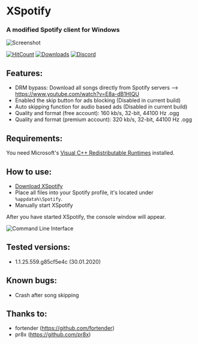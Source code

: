 # XSpotify

### A modified Spotify client for Windows
![Screenshot](https://i.imgur.com/iJ0z7vn.png)

[![HitCount](http://hits.dwyl.io/meik97/XSpotify.svg)](https://github.com/meik97/XSpotify)
[![Downloads](https://img.shields.io/github/downloads/meik97/XSpotify/total.svg?color=green)](https://github.com/meik97/XSpotify/releases)
[![Discord](https://discordapp.com/api/guilds/671076782467973130/widget.png)](http://discord.gg/EByRp27)


## Features:

- DRM bypass: Download all songs directly from Spotify servers --> https://www.youtube.com/watch?v=E8a-dB1HIQU
- Enabled the skip button for ads blocking (Disabled in current build)
- Auto skipping function for audio based ads (Disabled in current build)
- Quality and format (free account): 160 kb/s, 32-bit, 44100 Hz .ogg
- Quality and format (premium account): 320 kb/s, 32-bit, 44100 Hz .ogg


## Requirements:

You need Microsoft's [Visual C++ Redistributable Runtimes](https://github.com/abbodi1406/vcredist) installed.

## How to use:

- [Download XSpotify](https://github.com/meik97/XSpotify/releases)
- Place all files into your Spotify profile, it's located under `%appdata%\Spotify`.
- Manually start XSpotify

After you have started XSpotify, the console window will appear. 
  
  
![Command Line Interface](https://i.imgur.com/uRwqF2L.png)
  
## Tested versions:

- 1.1.25.559.g85cf5e4c (30.01.2020)

## Known bugs:

- Crash after song skipping

## Thanks to:
- fortender (https://github.com/fortender)
- pr8x (https://github.com/pr8x)

